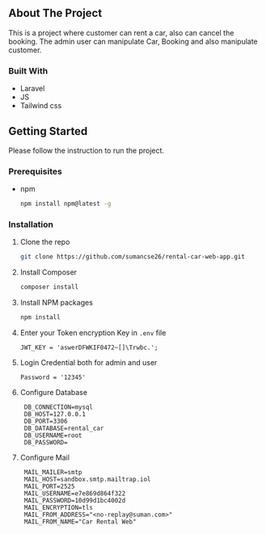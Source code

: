 
## About The Project

This is a project where customer can rent a car, also can cancel the booking.
The admin user can manipulate Car, Booking and also manipulate customer.

### Built With

* Laravel
* JS
* Tailwind css

<!-- GETTING STARTED -->
## Getting Started

Please follow the instruction to run the project.

### Prerequisites

* npm

  ```sh
  npm install npm@latest -g
  ```

### Installation

1. Clone the repo

   ```sh
   git clone https://github.com/sumancse26/rental-car-web-app.git
   ```

2. Install Composer

   ```sh
   composer install
   ```

3. Install NPM packages

   ```sh
   npm install
   ```

4. Enter your Token encryption Key in `.env` file

   ```
   JWT_KEY = 'aswerDFWKIF0472~[]\Trwbc.';
   ```

5. Login Credential both for admin and user

   ```
   Password = '12345'

   ```

6. Configure Database

   ```
    DB_CONNECTION=mysql
    DB_HOST=127.0.0.1
    DB_PORT=3306
    DB_DATABASE=rental_car
    DB_USERNAME=root
    DB_PASSWORD=

   ```

7. Configure Mail

   ```
    MAIL_MAILER=smtp
    MAIL_HOST=sandbox.smtp.mailtrap.iol
    MAIL_PORT=2525
    MAIL_USERNAME=e7e869d864f322
    MAIL_PASSWORD=10d99d1bc4002d
    MAIL_ENCRYPTION=tls
    MAIL_FROM_ADDRESS="<no-replay@suman.com>"
    MAIL_FROM_NAME="Car Rental Web"

   ```
